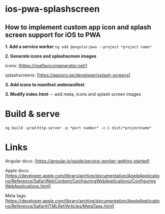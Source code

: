 # ios-pwa-splashscreen
## How to implement custom app icon and splash screen support for iOS to PWA

__1. Add a service worker__
``` ng add @angular/pwa --project *project name* ```

__2. Generate icons and splashscreen images__

icons: [https://realfavicongenerator.net/]

splashscreens: [https://appsco.pe/developer/splash-screens]

__3. Add icons to manifest.webmanifest__

__3. Modify index.html__
-- add meta, icons and splash screen images

# Build & serve
``` ng build -prod ```
``` http-server -p *port number* -c-1 dist/*projectname* ```

# Links
Angular docs: [https://angular.io/guide/service-worker-getting-started]

Apple docs: [https://developer.apple.com/library/archive/documentation/AppleApplications/Reference/SafariWebContent/ConfiguringWebApplications/ConfiguringWebApplications.html]

Meta tags: [https://developer.apple.com/library/archive/documentation/AppleApplications/Reference/SafariHTMLRef/Articles/MetaTags.html]
